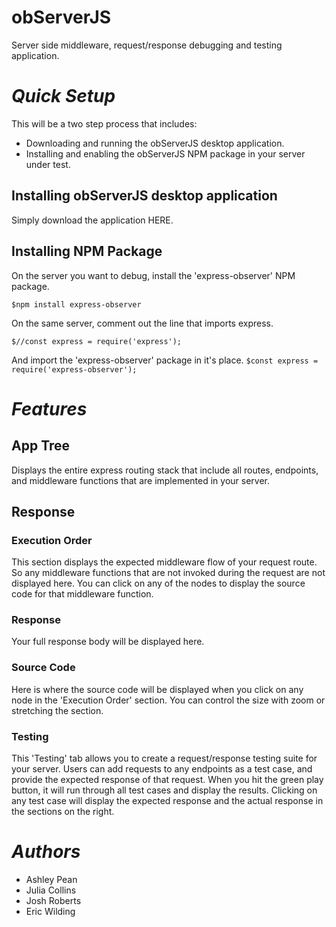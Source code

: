 # obServerJS
Server side middleware, request/response debugging and testing application.

# ***Quick Setup***
This will be a two step process that includes:

- Downloading and running the obServerJS desktop application.
- Installing and enabling the obServerJS NPM package in your server under test.

## Installing obServerJS desktop application

Simply download the application HERE.

## Installing NPM Package
On the server you want to debug, install the 'express-observer' NPM package.

`$npm install express-observer`

On the same server, comment out the line that imports express.

`$//const express = require('express');`

And import the 'express-observer' package in it's place.
`$const express = require('express-observer');`

# ***Features***

## App Tree
Displays the entire express routing stack that include all routes, endpoints, and middleware functions that are implemented in your server.

## Response

### Execution Order
This section displays the expected middleware flow of your request route. So any middleware functions that are not invoked during the request are not displayed here.
You can click on any of the nodes to display the source code for that middleware function.

### Response
Your full response body will be displayed here.

### Source Code
Here is where the source code will be displayed when you click on any node in the 'Execution Order' section. You can control the size with zoom or stretching the section.

### Testing
This 'Testing' tab allows you to create a request/response testing suite for your server. Users can add requests to any endpoints as a test case, and provide the expected response of that request. 
When you hit the green play button, it will run through all test cases and display the results.
Clicking on any test case will display the expected response and the actual response in the sections on the right.

# ***Authors***
* Ashley Pean
* Julia Collins
* Josh Roberts
* Eric Wilding
